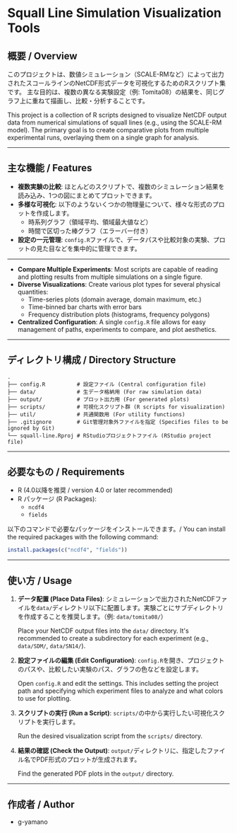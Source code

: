 
# Squall Line Simulation Visualization Tools

## 概要 / Overview

このプロジェクトは、数値シミュレーション（SCALE-RMなど）によって出力されたスコールラインのNetCDF形式データを可視化するためのRスクリプト集です。
主な目的は、複数の異なる実験設定（例: Tomita08）の結果を、同じグラフ上に重ねて描画し、比較・分析することです。

This project is a collection of R scripts designed to visualize NetCDF output data from numerical simulations of squall lines (e.g., using the SCALE-RM model). The primary goal is to create comparative plots from multiple experimental runs, overlaying them on a single graph for analysis.

---
## 主な機能 / Features

* **複数実験の比較**: ほとんどのスクリプトで、複数のシミュレーション結果を読み込み、1つの図にまとめてプロットできます。
* **多様な可視化**: 以下のようないくつかの物理量について、様々な形式のプロットを作成します。
    * 時系列グラフ（領域平均、領域最大値など）
    * 時間で区切った棒グラフ（エラーバー付き）
* **設定の一元管理**: `config.R`ファイルで、データパスや比較対象の実験、プロットの見た目などを集中的に管理できます。

---
* **Compare Multiple Experiments**: Most scripts are capable of reading and plotting results from multiple simulations on a single figure.
* **Diverse Visualizations**: Create various plot types for several physical quantities:
    * Time-series plots (domain average, domain maximum, etc.)
    * Time-binned bar charts with error bars
    * Frequency distribution plots (histograms, frequency polygons)
* **Centralized Configuration**: A single `config.R` file allows for easy management of paths, experiments to compare, and plot aesthetics.

---
## ディレクトリ構成 / Directory Structure

```
.
├── config.R          # 設定ファイル (Central configuration file)
├── data/             # 生データ格納用 (For raw simulation data)
├── output/           # プロット出力用 (For generated plots)
├── scripts/          # 可視化スクリプト群 (R scripts for visualization)
├── util/             # 共通関数用 (For utility functions)
├── .gitignore        # Git管理対象外ファイルを指定 (Specifies files to be ignored by Git)
└── squall-line.Rproj # RStudioプロジェクトファイル (RStudio project file)
```

---
## 必要なもの / Requirements

* R (4.0以降を推奨 / version 4.0 or later recommended)
* R パッケージ (R Packages):
    * `ncdf4`
    * `fields`

以下のコマンドで必要なパッケージをインストールできます。/ You can install the required packages with the following command:
```R
install.packages(c("ncdf4", "fields"))
```

---
## 使い方 / Usage

1.  **データ配置 (Place Data Files)**:
    シミュレーションで出力されたNetCDFファイルを`data/`ディレクトリ以下に配置します。実験ごとにサブディレクトリを作成することを推奨します。（例: `data/tomita08/`）
    
    Place your NetCDF output files into the `data/` directory. It's recommended to create a subdirectory for each experiment (e.g., `data/SDM/`, `data/SN14/`).

2.  **設定ファイルの編集 (Edit Configuration)**:
    `config.R`を開き、プロジェクトのパスや、比較したい実験のパス、グラフの色などを設定します。
    
    Open `config.R` and edit the settings. This includes setting the project path and specifying which experiment files to analyze and what colors to use for plotting.

3.  **スクリプトの実行 (Run a Script)**:
    `scripts/`の中から実行したい可視化スクリプトを実行します。

    Run the desired visualization script from the `scripts/` directory.

4.  **結果の確認 (Check the Output)**:
    `output/`ディレクトリに、指定したファイル名でPDF形式のプロットが生成されます。
    
    Find the generated PDF plots in the `output/` directory.

---
## 作成者 / Author

* g-yamano